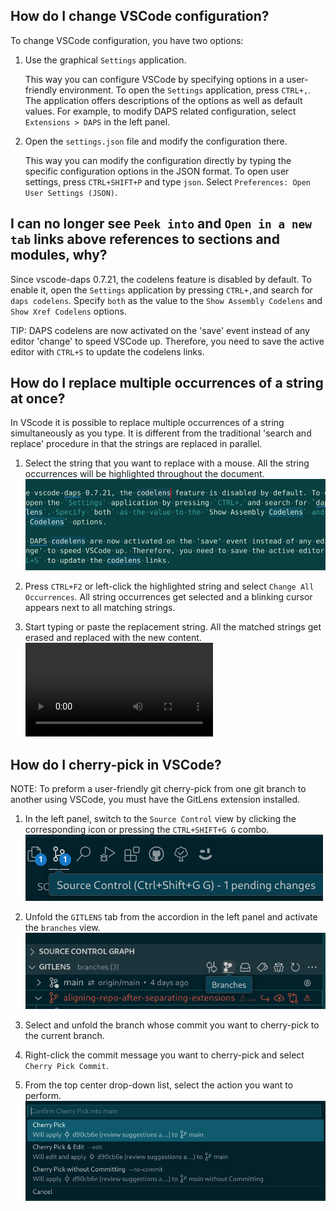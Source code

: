 ## How do I change VSCode configuration?

To change VSCode configuration, you have two options:

1. Use the graphical `Settings` application.

    This way you can configure VSCode by specifying options in a user-friendly
    environment. To open the `Settings` application, press `CTRL+,`. The
    application offers descriptions of the options as well as default values.
    For example, to modify DAPS related configuration, select `Extensions >
    DAPS` in the left panel.

1. Open the `settings.json` file and modify the configuration there.

    This way you can modify the configuration directly by typing the specific
    configuration options in the JSON format. To open user settings, press
    `CTRL+SHIFT+P` and type `json`. Select `Preferences: Open User Settings
    (JSON)`.

## I can no longer see `Peek into` and `Open in a new tab` links above references to sections and modules, why?

Since vscode-daps 0.7.21, the codelens feature is disabled by default. To enable
it, open the `Settings` application by pressing `CTRL+,`and search for `daps
codelens`. Specify `both` as the value to the `Show Assembly Codelens` and `Show
Xref Codelens` options.

TIP: DAPS codelens are now activated on the 'save' event instead of any editor
'change' to speed VSCode up. Therefore, you need to save the active editor with
`CTRL+S` to update the codelens links.

## How do I replace multiple occurrences of a string at once?

In VScode it is possible to replace multiple occurrences of a string simultaneously as you type. It is different from the traditional 'search and replace' procedure in that the strings are replaced in parallel.

1. Select the string that you want to replace with a mouse. All the string occurrences will
be highlighted throughout the document.
![Highlighted string](images/highlighted_strings.png)

1. Press `CTRL+F2` or left-click the highlighted string and select
`Change All Occurrences`. All string occurrences get selected and a blinking cursor
appears next to all matching strings.

1. Start typing or paste the replacement string. All the matched strings get erased and replaced with the new content.
<video controls src="https://github.com/openSUSE/suse-vscode-doc/blob/main/images/strings_replacement.mp4" title="Strings replacement"></video>

## How do I cherry-pick in VSCode?

NOTE: To preform a user-friendly git cherry-pick from one git branch to another
using VSCode, you must have the GitLens extension installed.

1. In the left panel, switch to the `Source Control` view by clicking the
   corresponding icon or pressing the `CTRL+SHIFT+G G` combo.
   ![Source Control view](images/source_control.png)

1. Unfold the `GITLENS` tab from the accordion in the left panel and activate
   the `branches` view.
   ![Branches view](images/branches_view.png)

1. Select and unfold the branch whose commit you want to cherry-pick to the current branch.

1. Right-click the commit message you want to cherry-pick and select `Cherry Pick Commit`.

1. From the top center drop-down list, select the action you want to perform.
   ![alt text](images/cherrypick_action.png)